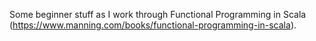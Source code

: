 Some beginner stuff as I work through Functional Programming in Scala (https://www.manning.com/books/functional-programming-in-scala).
